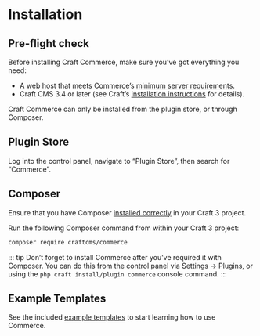 # Installation

## Pre-flight check

Before installing Craft Commerce, make sure you’ve got everything you need:

- A web host that meets Commerce’s [minimum server requirements](requirements.md).
- Craft CMS 3.4 or later (see Craft’s [installation instructions](https://docs.craftcms.com/v3/installation.html) for details).

Craft Commerce can only be installed from the plugin store, or through Composer.

## Plugin Store

Log into the control panel, navigate to “Plugin Store”, then search for “Commerce”.

## Composer

Ensure that you have Composer [installed correctly](https://docs.craftcms.com/v3/installation.html#downloading-with-composer) in your Craft 3 project.

Run the following Composer command from within your Craft 3 project:

```bash
composer require craftcms/commerce
```

::: tip
Don’t forget to install Commerce after you’ve required it with Composer. You can do this from the control panel via Settings → Plugins, or using the `php craft install/plugin commerce` console command.
:::

## Example Templates

See the included [example templates](example-templates.md) to start learning how to use Commerce.
